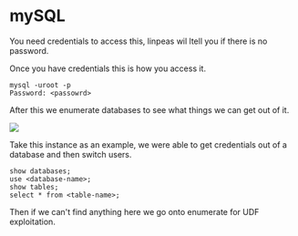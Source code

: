 # mySQL

You need credentials to access this, linpeas wil ltell you if there is no password.&#x20;

Once you have credentials this is how you access it.&#x20;

```
mysql -uroot -p
Password: <passowrd>
```

After this we enumerate databases to see what things we can get out of it.&#x20;

![](../../../../../.gitbook/assets/2022-08-08\_14-49.png)

Take this instance as an example, we were able to get credentials out of a database and then switch users.&#x20;

```
show databases;
use <database-name>;
show tables;
select * from <table-name>;
```

Then if we can't find anything here we go onto enumerate for UDF exploitation.
